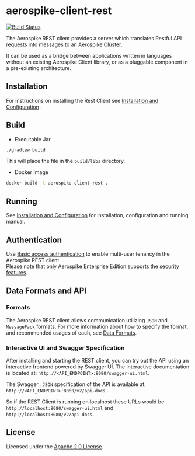 # aerospike-client-rest

[![Build Status](https://travis-ci.org/aerospike/aerospike-client-rest.svg?branch=master)](https://travis-ci.org/aerospike/aerospike-client-rest)

The Aerospike REST client provides a server which translates Restful API requests into messages to an Aerospike Cluster.

It can be used as a bridge between applications written in languages without an existing Aerospike Client library, or as a pluggable component in a pre-existing architecture.

## Installation

For instructions on installing the Rest Client see [Installation and Configuration](./docs/installation-and-config.md) .

## Build

* Executable Jar

```sh
./gradlew build
```

This will place the file in the `build/libs` directory.

* Docker Image

```sh
docker build -t aerospike-client-rest .
```

## Running 

See [Installation and Configuration](./docs/installation-and-config.md) for installation, configuration and running manual.

## Authentication
Use [Basic access authentication](https://en.wikipedia.org/wiki/Basic_access_authentication) to enable multi-user tenancy in the Aerospike REST client.  
Please note that only Aerospike Enterprise Edition supports the [security features](https://aerospike.com/docs/guide/security/index.html).

## Data Formats and API

### Formats

The Aerospike REST client allows communication utilizing `JSON` and `MessagePack` formats. For more information about how to specify the format, and recommended usages of each, see [Data Formats](./docs/data-formats.md).

### Interactive UI and Swagger Specification

After installing and starting the REST client, you can try out the API using an interactive frontend powered by Swagger UI. The interactive documentation is located at: `http://<API_ENDPOINT>:8080/swagger-ui.html`.

The Swagger `.JSON` specification of the API is available at: `http://<API_ENDPOINT>:8080/v2/api-docs` .

So if the REST Client is running on localhost these URLs would be `http://localhost:8080/swagger-ui.html` and `http://localhost:8080/v2/api-docs`.

## License
Licensed under the [Apache 2.0 License](./LICENSE).
